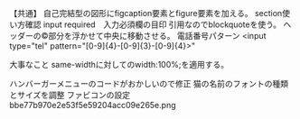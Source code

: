 【共通】
自己完結型の図形にfigcaption要素とfigure要素を加える。
section使い方確認
input required　入力必須欄の目印
引用なのでblockquoteを使う。
ヘッダーの©部分を浮かせて中央に移動させる。
電話番号パターン
<input type="tel" pattern="[0-9]{4}-[0-9]{3}-[0-9]{4}>"

大事なこと
same-widthに対してのwidth:100%;を適用する。

ハンバーガーメニューのコードがおかしいので修正
猫の名前のフォントの種類とサイズを調整
ファビコンの設定
bbe77b970e2e53f5e59204acc09e265e.png
 <link rel="icon" href="../img/肉球のアイコン3.png"><!--ファビコン-->